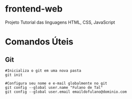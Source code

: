# frontend-web
Projeto Tutorial das linguagens HTML, CSS, JavaScript

# Comandos Úteis
## Git

``` 
#Inicializa o git em uma nova pasta
git init
```
```
#Configura seu nome e e-mail globalmente no git
git config --global user.name "Fulano de Tal"
git config --global user.email emaildofulano@dominio.com
```

